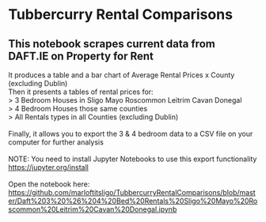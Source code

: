 # Tubbercurry Rental Comparisons <BR>

## This notebook scrapes current data from DAFT.IE on Property for Rent <BR>
It produces a table and a bar chart of Average Rental Prices x County (excluding Dublin) <BR>
Then it presents a tables of rental prices for: <BR>
        >  3 Bedroom Houses in Sligo Mayo Roscommon Leitrim Cavan Donegal <BR>
        >  4 Bedroom Houses those same counties <BR>
        >  All Rentals types in all Counties (excluding Dublin) <BR>
<BR>
Finally, it allows you to export the 3 & 4 bedroom data to a CSV file on your computer for further analysis <BR><BR>
        NOTE: You need to install Jupyter Notebooks to use this export functionality https://jupyter.org/install<BR><BR>
        Open the notebook here:<BR>
https://github.com/marloftitsligo/TubbercurryRentalComparisons/blob/master/Daft%203%20%26%204%20Bed%20Rentals%20Sligo%20Mayo%20Roscommon%20Leitrim%20Cavan%20Donegal.ipynb
